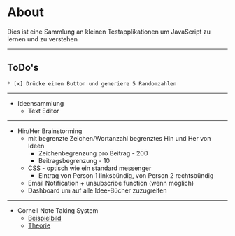 # About
Dies ist eine Sammlung an kleinen Testapplikationen um JavaScript zu lernen und zu verstehen

---

## ToDo's

`* [x] Drücke einen Button und generiere 5 Randomzahlen`

-------
* Ideensammlung
    * Text Editor

---
* Hin/Her Brainstorming
    * mit begrenzte Zeichen/Wortanzahl begrenztes Hin und Her von Ideen
        * Zeichenbegrenzung pro Beitrag - 200
        * Beitragsbegrenzung - 10
    * CSS - optisch wie ein standard messenger
        * Eintrag von Person 1 linksbündig, von Person 2 rechtsbündig
    * Email Notification + unsubscribe function (wenn möglich)
    * Dashboard um auf alle Idee-Bücher zuzugreifen

---
* Cornell Note Taking System
    * [Beispielbild](https://i.pinimg.com/originals/93/62/0d/93620d22fc7fc971093848531509bc99.jpg)
    * [Theorie](https://www.umfk.edu/learning-center/studying-tips/notes/)